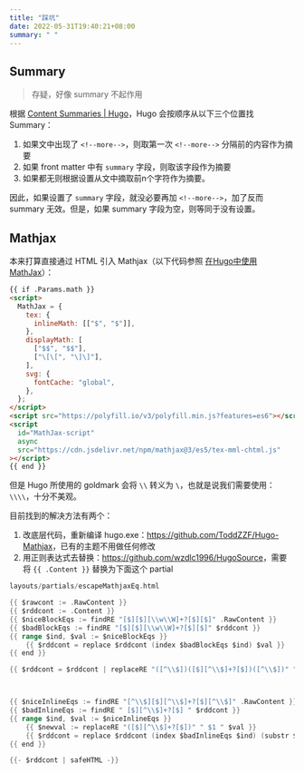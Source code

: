 ```yaml
---
title: "踩坑"
date: 2022-05-31T19:40:21+08:00
summary: " "
---
```


<!--more-->

## Summary

> 存疑，好像 summary 不起作用

根据 [Content Summaries | Hugo](https://gohugo.io/content-management/summaries/)，Hugo 会按顺序从以下三个位置找 Summary：

1. 如果文中出现了 `<!--more-->`，则取第一次 `<!--more-->` 分隔前的内容作为摘要
2. 如果 front matter 中有 `summary` 字段，则取该字段作为摘要
3. 如果都无则根据设置从文中摘取前n个字符作为摘要。

因此，如果设置了 `summary` 字段，就没必要再加 `<!--more-->`，加了反而 summary 无效。但是，如果 summary 字段为空，则等同于没有设置。

## Mathjax

本来打算直接通过 HTML 引入 Mathjax（以下代码参照 [在Hugo中使用MathJax](https://note.qidong.name/2018/03/hugo-mathjax/)）：

```html
{{ if .Params.math }}
<script>
  MathJax = {
    tex: {
      inlineMath: [["$", "$"]],
    },
    displayMath: [
      ["$$", "$$"],
      ["\[\[", "\]\]"],
    ],
    svg: {
      fontCache: "global",
    },
  };
</script>
<script src="https://polyfill.io/v3/polyfill.min.js?features=es6"></script>
<script
  id="MathJax-script"
  async
  src="https://cdn.jsdelivr.net/npm/mathjax@3/es5/tex-mml-chtml.js"
></script>
{{ end }}
```

但是 Hugo 所使用的 goldmark 会将 `\\` 转义为 `\`，也就是说我们需要使用：`\\\\`，十分不美观。

目前找到的解决方法有两个：

1. 改底层代码，重新编译 hugo.exe：<https://github.com/ToddZZF/Hugo-Mathjax>，已有的主题不用做任何修改
2. 用正则表达式去替换：<https://github.com/wzdlc1996/HugoSource>，需要将 `{{ .Content }}` 替换为下面这个 partial

```go
layouts/partials/escapeMathjaxEq.html

{{ $rawcont := .RawContent }}
{{ $rddcont := .Content }}
{{ $niceBlockEqs := findRE "[$][$][\\w\\W]+?[$][$]" .RawContent }}
{{ $badBlockEqs := findRE "[$][$][\\w\\W]+?[$][$]" $rddcont }}
{{ range $ind, $val := $niceBlockEqs }}
    {{ $rddcont = replace $rddcont (index $badBlockEqs $ind) $val }}
{{ end }}

{{ $rddcont = $rddcont | replaceRE "([^\\$])([$][^\\$]+?[$])([^\\$])" "$1 $2 $3" }}



{{ $niceInlineEqs := findRE "[^\\$][$][^\\$]+?[$][^\\$]" .RawContent }}
{{ $badInlineEqs := findRE " [$][^\\$]+?[$] " $rddcont }}
{{ range $ind, $val := $niceInlineEqs }}
    {{ $newval := replaceRE "([$][^\\$]+?[$])" " $1 " $val }}
    {{ $rddcont = replace $rddcont (index $badInlineEqs $ind) (substr $newval 1 -1) }}
{{ end }}

{{- $rddcont | safeHTML -}}
```